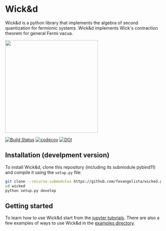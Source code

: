 # Wick&d

Wick&d is a python library that implements the algebra of second quantization for fermionic systems.
Wick&d implements Wick's contraction theorem for general Fermi vacua.

<img src="https://github.com/fevangelista/wicked/raw/master/lib/logo.png" width="300">

[![Build Status](https://dev.azure.com/fevange/Wicked/_apis/build/status/fevangelista.wicked?branchName=master)](https://dev.azure.com/fevange/Wicked/_build/latest?definitionId=2&branchName=master)
[![codecov](https://codecov.io/gh/fevangelista/wicked/branch/master/graph/badge.svg?token=oe5ECK9O1N)](https://codecov.io/gh/fevangelista/wicked)
[![DOI](https://zenodo.org/badge/64144811.svg)](https://zenodo.org/badge/latestdoi/64144811)

## Installation (develpment version)

To install Wick&d, clone this repository (including its submodule pybind11) and compile it using the `setup.py` file:
```bash
git clone --recurse-submodules https://github.com/fevangelista/wicked.git
cd wicked
python setup.py develop
```

## Getting started

To learn how to use Wick&d start from the [jupyter tutorials](https://github.com/fevangelista/wicked/tree/master/tutorials).
There are also a few examples of ways to use Wick&d in the [examples directory](https://github.com/fevangelista/wicked/tree/master/examples).
